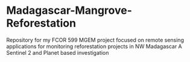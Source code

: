 # Madagascar-Mangrove-Reforestation
Repository for my FCOR 599 MGEM project focused on remote sensing applications for monitoring reforestation projects in NW Madagascar
A Sentinel 2 and Planet based investigation
